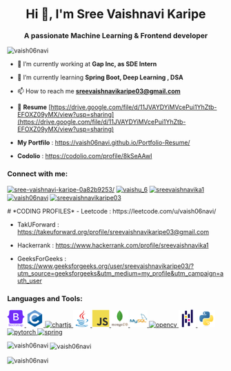 <h1 align="center">Hi 👋, I'm Sree Vaishnavi Karipe</h1>
<h3 align="center">A passionate Machine Learning & Frontend developer</h3>

<p align="left"> <img src="https://komarev.com/ghpvc/?username=vaish06navi&label=Profile%20views&color=0e75b6&style=flat" alt="vaish06navi" /> </p>

- 🔭 I’m currently working at **Gap Inc, as SDE Intern**

- 🌱 I’m currently learning **Spring Boot, Deep Learning , DSA**

- 📫 How to reach me **sreevaishnavikaripe03@gmail.com**

- 📄 **Resume** [https://drive.google.com/file/d/11JVAYDYiMVcePui1YhZtb-EFOXZ09yMX/view?usp=sharing](https://drive.google.com/file/d/11JVAYDYiMVcePui1YhZtb-EFOXZ09yMX/view?usp=sharing)

- **My Portfilo** : https://vaish06navi.github.io/Portfolio-Resume/
  
- **Codolio** : https://codolio.com/profile/8kSeAAwI

<h3 align="left">Connect with me:</h3>
<p align="left">
<a href="https://linkedin.com/in/sree-vaishnavi-karipe-0a82b9253/" target="blank"><img align="center" src="https://raw.githubusercontent.com/rahuldkjain/github-profile-readme-generator/master/src/images/icons/Social/linked-in-alt.svg" alt="sree-vaishnavi-karipe-0a82b9253/" height="30" width="40" /></a>
<a href="https://www.codechef.com/users/vaishu_6" target="blank"><img align="center" src="https://cdn.jsdelivr.net/npm/simple-icons@3.1.0/icons/codechef.svg" alt="vaishu_6" height="30" width="40" /></a>
<a href="https://www.hackerrank.com/sreevaishnavika1" target="blank"><img align="center" src="https://raw.githubusercontent.com/rahuldkjain/github-profile-readme-generator/master/src/images/icons/Social/hackerrank.svg" alt="sreevaishnavika1" height="30" width="40" /></a>
<a href="https://www.leetcode.com/vaish06navi" target="blank"><img align="center" src="https://raw.githubusercontent.com/rahuldkjain/github-profile-readme-generator/master/src/images/icons/Social/leet-code.svg" alt="vaish06navi" height="30" width="40" /></a>
<a href="https://auth.geeksforgeeks.org/user/sreevaishnavikaripe03" target="blank"><img align="center" src="https://raw.githubusercontent.com/rahuldkjain/github-profile-readme-generator/master/src/images/icons/Social/geeks-for-geeks.svg" alt="sreevaishnavikaripe03" height="30" width="40" /></a>
</p>
# *CODING PROFILES*
- Leetcode : https://leetcode.com/u/vaish06navi/

- TakUForward : https://takeuforward.org/profile/sreevaishnavikaripe03@gmail.com

- Hackerrank : https://www.hackerrank.com/profile/sreevaishnavika1

- GeeksForGeeks : https://www.geeksforgeeks.org/user/sreevaishnavikaripe03/?utm_source=geeksforgeeks&utm_medium=my_profile&utm_campaign=auth_user
  
<h3 align="left">Languages and Tools:</h3>
<p align="left"> <a href="https://getbootstrap.com" target="_blank" rel="noreferrer"> <img src="https://raw.githubusercontent.com/devicons/devicon/master/icons/bootstrap/bootstrap-plain-wordmark.svg" alt="bootstrap" width="40" height="40"/> </a> <a href="https://www.cprogramming.com/" target="_blank" rel="noreferrer"> <img src="https://raw.githubusercontent.com/devicons/devicon/master/icons/c/c-original.svg" alt="c" width="40" height="40"/> </a> <a href="https://www.chartjs.org" target="_blank" rel="noreferrer"> <img src="https://www.chartjs.org/media/logo-title.svg" alt="chartjs" width="40" height="40"/> </a> <a href="https://www.java.com" target="_blank" rel="noreferrer"> <img src="https://raw.githubusercontent.com/devicons/devicon/master/icons/java/java-original.svg" alt="java" width="40" height="40"/> </a> <a href="https://developer.mozilla.org/en-US/docs/Web/JavaScript" target="_blank" rel="noreferrer"> <img src="https://raw.githubusercontent.com/devicons/devicon/master/icons/javascript/javascript-original.svg" alt="javascript" width="40" height="40"/> </a> <a href="https://www.mongodb.com/" target="_blank" rel="noreferrer"> <img src="https://raw.githubusercontent.com/devicons/devicon/master/icons/mongodb/mongodb-original-wordmark.svg" alt="mongodb" width="40" height="40"/> </a> <a href="https://www.mysql.com/" target="_blank" rel="noreferrer"> <img src="https://raw.githubusercontent.com/devicons/devicon/master/icons/mysql/mysql-original-wordmark.svg" alt="mysql" width="40" height="40"/> </a> <a href="https://opencv.org/" target="_blank" rel="noreferrer"> <img src="https://www.vectorlogo.zone/logos/opencv/opencv-icon.svg" alt="opencv" width="40" height="40"/> </a> <a href="https://pandas.pydata.org/" target="_blank" rel="noreferrer"> <img src="https://raw.githubusercontent.com/devicons/devicon/2ae2a900d2f041da66e950e4d48052658d850630/icons/pandas/pandas-original.svg" alt="pandas" width="40" height="40"/> </a> <a href="https://www.python.org" target="_blank" rel="noreferrer"> <img src="https://raw.githubusercontent.com/devicons/devicon/master/icons/python/python-original.svg" alt="python" width="40" height="40"/> </a> <a href="https://pytorch.org/" target="_blank" rel="noreferrer"> <img src="https://www.vectorlogo.zone/logos/pytorch/pytorch-icon.svg" alt="pytorch" width="40" height="40"/> </a> <a href="https://spring.io/" target="_blank" rel="noreferrer"> <img src="https://www.vectorlogo.zone/logos/springio/springio-icon.svg" alt="spring" width="40" height="40"/> </a> </p>

<p><img align="left" src="https://github-readme-stats.vercel.app/api/top-langs?username=vaish06navi&show_icons=true&locale=en&layout=compact" alt="vaish06navi" /></p>

<p>&nbsp;<img align="center" src="https://github-readme-stats.vercel.app/api?username=vaish06navi&show_icons=true&locale=en" alt="vaish06navi" /></p>

<p><img align="center" src="https://github-readme-streak-stats.herokuapp.com/?user=vaish06navi&" alt="vaish06navi" /></p>

